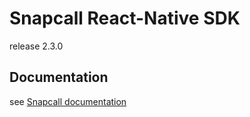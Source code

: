 # Snapcall React-Native SDK

release 2.3.0

## Documentation

see [Snapcall documentation](https://doc.snapcall.io/#react-native)
